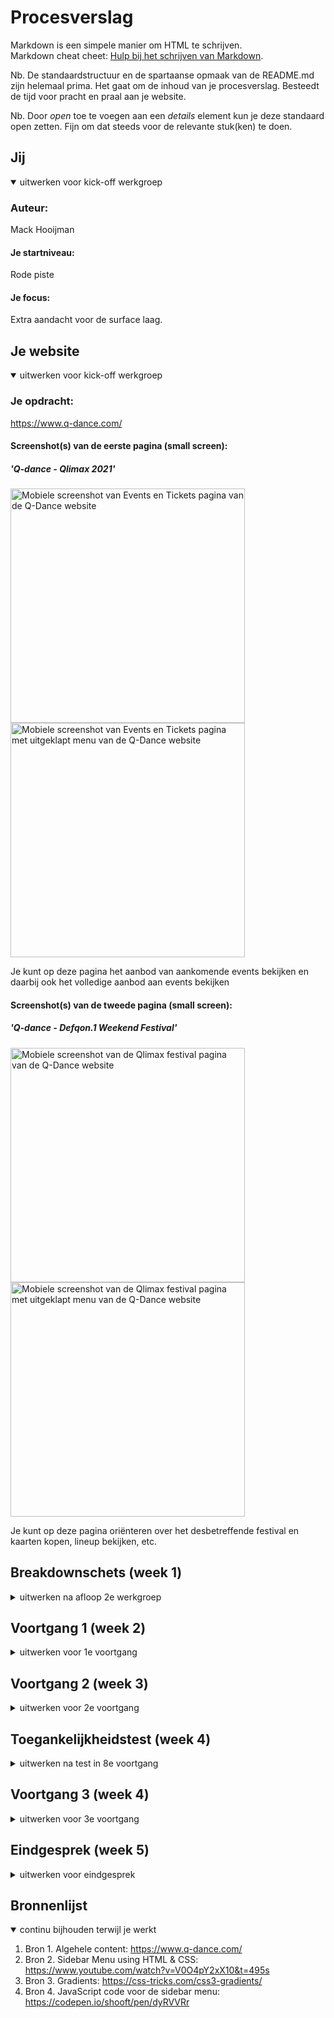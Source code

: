 # Procesverslag
Markdown is een simpele manier om HTML te schrijven.  
Markdown cheat cheet: [Hulp bij het schrijven van Markdown](https://github.com/adam-p/markdown-here/wiki/Markdown-Cheatsheet).

Nb. De standaardstructuur en de spartaanse opmaak van de README.md zijn helemaal prima. Het gaat om de inhoud van je procesverslag. Besteedt de tijd voor pracht en praal aan je website.

Nb. Door *open* toe te voegen aan een *details* element kun je deze standaard open zetten. Fijn om dat steeds voor de relevante stuk(ken) te doen.





## Jij

<details open>
<summary>uitwerken voor kick-off werkgroep</summary>

### Auteur:
Mack Hooijman

#### Je startniveau:
Rode piste

#### Je focus:
Extra aandacht voor de surface laag.
 
</details>





## Je website

<details open>
<summary>uitwerken voor kick-off werkgroep</summary>

### Je opdracht:
https://www.q-dance.com/

 
#### Screenshot(s) van de eerste pagina (small screen):
##### 'Q-dance - Qlimax 2021' 
<img src="https://github.com/MackDonaldo/mackfed/blob/main/images/qdance-screens/eventstickets.png" width="375px" alt="Mobiele screenshot van Events en Tickets pagina van de Q-Dance website">
<img src="https://github.com/MackDonaldo/mackfed/blob/main/images/qdance-screens/eventstickets-menu.png" width="375px" alt="Mobiele screenshot van Events en Tickets pagina met uitgeklapt menu van de Q-Dance website">
 
 
 Je kunt op deze pagina het aanbod van aankomende events bekijken en daarbij ook het volledige aanbod aan events bekijken 
 
#### Screenshot(s) van de tweede pagina (small screen): 
##### 'Q-dance - Defqon.1 Weekend Festival'
<img src="https://github.com/MackDonaldo/mackfed/blob/main/images/qdance-screens/detailpagina.png" width="375px" alt="Mobiele screenshot van de Qlimax festival pagina van de Q-Dance website">
<img src="https://github.com/MackDonaldo/mackfed/blob/main/images/qdance-screens/detailpagina-menu.png" width="375px" alt="Mobiele screenshot van de Qlimax festival pagina met uitgeklapt menu van de Q-Dance website">

 
 Je kunt op deze pagina oriënteren over het desbetreffende festival en kaarten kopen, lineup bekijken, etc.
 
</details>





## Breakdownschets (week 1)

<details>
<summary>uitwerken na afloop 2e werkgroep</summary>

### de hele pagina: 
<img src="https://github.com/MackDonaldo/mackfed/blob/main/images/breakdownschets/breakdownschets-eventstickets-01.jpg" width="375px" alt="breakdown van de hele pagina">

### dynamisch deel (menu): 
<img src="https://github.com/MackDonaldo/mackfed/blob/main/images/breakdownschets/breakdownschets-sidemenu-02.jpg" width="375px" alt="breakdown van een dynamisch deel">

</details>





## Voortgang 1 (week 2)

<details>
<summary>uitwerken voor 1e voortgang</summary>

### Stand van zaken
Ik heb een begin gemaakt aan de website op desktop versie. Ik ga dit omzetten naar een
mobiele versie, om eventueel later de mogelijkheid voor responsiveness te vergemakkelijken.

### Agenda voor meeting

| Ryan                                            | Joost              | Sjors               | Mack   |
| ---                                             | ---                | ---                 | ---    |
| Werk laten zien.                                | Werk laten zien.   | Werk laten zien.    | ---    |
| Hoe ver moeten we zijn om op schema te blijven? | ---                | ---                 | ---    |
| ---                                             | ---                | ---                 | ---    |


### Verslag van meeting
Na het missen van het voortgangsgesprek heb ik mijn medestudenten gevraagd wat er besproken is. 
Hier kwam vooral uit dat iedereen nog wat stappen moet gaan maken.
 
Hierna realiseerde ik me dat ik het beste een planning kon gaan maken om hier 
vervolgens productief mee aan de slag te gaan.


</details>





## Voortgang 2 (week 3)

<details>
<summary>uitwerken voor 2e voortgang</summary>

### Stand van zaken
Ik had deze week moeite met het feit dat wanneer ik een deel van de content naar een kant wilde verplaatsen, de hele paginagrootte daarbij werd mee gescaled. Betekent dus dat de 100vh van de side-navigatie niet meer klopte als je scrollt. Bedoeling is uiteindelijk dus dat als je scrollt de header en de side-nav fixed zijn.

Dit heb ik gefixt door de volgende meta code op te nemen in mijn head:
<img src="https://github.com/MackDonaldo/mackfed/blob/main/voortgang_2_screen2.png" width="375px" alt="omschrijving van de pagina">

 
<img src="https://github.com/MackDonaldo/mackfed/blob/main/voortgang_2_screen1.png" width="375px" alt="omschrijving van de pagina">

 



### Agenda voor meeting

| Ryan                                                    | Joost              | Sjors          | Mack             |
| ---                                                     | ---                | ---            | ---              |
| Werk laten zien                                         | Werk laten zien    | Werk laten zien| Werk laten zien  |
| Foto's staan niet in het midden, hoe dit op te lossen?  | ---                | ---            | Van een CSS slide menu, een werkend javascript menuutje maken.|
| ---                                                     | ---                | ---            | ---              |


### Verslag van meeting
- Gebruik: em en px --> em
- Misschien nog leuk: animatie hamburger menu: hamburger --> kruisje (m.b.v span's)
- CSS nav-slide --> Javascript

</details>





## Toegankelijkheidstest (week 4)

<details>
<summary>uitwerken na test in 8e voortgang</summary>

### Bevindingen
Lijst met je bevindingen die in de test naar voren kwamen:

#### Test 1: screenread test.
##### De resultaten:
 - Alt-teksten toevoegen om afbeeldingen de omschrijven
 - Er wordt steeds bij 'a'-elementen 'koppeling' opgeroepen, i.p.v de inhoud van de koppeling/button
 - Teksten zoals titels, locaties en data van evenementen worden overgeslagen. Bij de knop 'tickets' wordt daardoor alleen 'tickets' opgenoemd en niet van welk evenement, dat werkt nogal verwarrend.
 
##### De oplossingen:
 - Alt-teksten toevoegen
 - De button element verwijderen en het a-element stylen als button.
 - Focus state toevoegen en div's een role=group geven en een aria-label=evenement-naam toevoegen, waardoor de group label word opgelezen, zodat je kunt weten welk evenement je op focust.


#### Test 2: TAB-test

##### De resultaten:
 - Om knoppen de selecteren moet je twee keer tabbben. 
 <img src="https://github.com/MackDonaldo/mackfed/blob/main/images/toegankelijkheidstest/tab-test.jpg" width="375px" alt="Testpersoon wijst naar focus state van een button element">
 - Bij de detailpagina (Qlimax) is de overview dropdown niet selecteer-baar.
 - De side menu is wel selecteerbaar, maar niet 'enter-baar'.
 - Er is geen hover- en active state bij de knoppen.
 
##### De oplossingen:
 - Het button element verwijderen en het a element stylen.
 - Om de list items van de 'Overview'-dropdown zou je focus states moeten toevoegen.
 - Het feit dat (sommige) list items niet 'enter-baar' zijn komt doordat deze pagina's niet bestaan. Enige list item die werkend is, is de Events & Tickets pagina.
 - States nog even toevoegen.
 


#### Test 3: oog-test
##### De resultaten:
 - Bij vrijwel elke bril kwam het er op neer dat de knoppen te klein zijn.
 - Het contrast is niet overal goed.

##### De oplossingen:
 - Knoppen groter maken
 - Contrast verbeteren door misschien een toggle voor mensen met een oogafwijking toe te voegen.


#### Test 4: ballon-test
 ##### Het resultaat en de oplossing:
 - Om de concentratie niet te verliezen moeten acties duidelijker en simpeler worden gemaakt.

</details>





## Voortgang 3 (week 4)

<details>
<summary>uitwerken voor 3e voortgang</summary>

### Stand van zaken
Ik heb ondertussen de content uitgewerkt en ingevuld. Daarnaast heb ik het side bar menuutje klikbaar gemaakt met behulp van JavaScript.


### Agenda voor meeting

| Ryan                                          | Joost              | Sjors           | Mack                                                           
| ---                                           | ---                | ---             | ---                                                           
| Werk laten zien                               | Werk laten zien    | Werk laten zien | Werk laten zien                                               
| Responsiveness werkt nog niet helemaal lekker | ---                | ---             | Moet ik de website nog verder responsive maken, of is de huidige mobiele versie voldoende?|
| ---                                           | ---                | ---              | ---                                                                                                                    


### Verslag van meeting
hier na afloop snel de uitkomsten van de meeting vastleggen
- Gebruik van states bij knoppen en/of links
- Hamburger animatie
- Zoekfunctie werkend maken
- Easter egg toevoegen (indien genoeg tijd)

</details>





## Eindgesprek (week 5)

<details>
<summary>uitwerken voor eindgesprek</summary>

### Stand van zaken
Ik begon met het coderen van de website in desktop-formaat, later werd herhaald dat het het makkelijkst is om op mobiele versie te beginnen en vanuit daar te gaan kijken naar responsiveness. Dit nam helaas wat tijd in beslag, maar ik had de ruwe basiscode al gelukkig. Ik had voordat ik begon geen enkel idee hoe ik z'on sidebar menu moet maken en hoe alles gepositioneerd moest worden. Hier had ik ook best wel wat moeite mee om dit goed werkend te krijgen. In het begin werkte ik in CSS met checkboxes om de sidebar menu klikbaar te maken, maar later kwam ik erachter dat het eigenlijk veel makkelijker was om dit met JavaScript te doen. Ik werk in mijn code met transformX, maar merk dat dit niet lekker responsive werkt en alleen perfect op maat is voor de iPhone X. Dit is jammer, maar wanneer ik in de toekomst aan de website zou werken zou ik dit zeker nog aanpakken en verdere responsiveness operationeel maken.
 
Verder had ik enige moeite bij de 'Overview'-dropdown op de Qlimax pagina. De list items hebben een opacity transition waarbij de alle vier een individuele delay hebben. Om dit te begrijpen en te realiseren is er flink wat tijd voorbij gegaan, maar ik ben tevreden met het resultaat.
 
Al met al had ik niet verwacht dat ik de Q-Dance website zo goed kon namaken. Het is niet perfect, vooral niet betreft responsiveness, maar ik heb veel geleerd in het proces van mijn eindproduct.
 
### Screenshot(s)
##### 'Q-dance - Event & Tickets' 
<img src="https://github.com/MackDonaldo/mackfed/blob/main/images/eindresultaat-screens/eventtickets.png" width="375px" alt="Mobiele screenshot van Events en Tickets pagina van de Q-Dance website">
<img src="https://github.com/MackDonaldo/mackfed/blob/main/images/eindresultaat-screens/eventtickets-menu.png" width="375px" alt="Mobiele screenshot van Events en Tickets pagina met uitgeklapt menu van de Q-Dance website">
 
 
#### Screenshot(s) van de tweede pagina (small screen): 
##### 'Q-dance - Qlimax 2021'
<img src="https://github.com/MackDonaldo/mackfed/blob/main/images/eindresultaat-screens/detailpagina.png" width="375px" alt="Mobiele screenshot van de Qlimax festival pagina van de Q-Dance website">
<img src="https://github.com/MackDonaldo/mackfed/blob/main/images/eindresultaat-screens/detailpagina-menu.png" width="375px" alt="Mobiele screenshot van de Qlimax festival pagina met uitgeklapt menu van de Q-Dance website">
</details>





## Bronnenlijst

<details open>
<summary>continu bijhouden terwijl je werkt</summary>

1. Bron 1. Algehele content: https://www.q-dance.com/
1. Bron 2. Sidebar Menu using HTML & CSS: https://www.youtube.com/watch?v=V0O4pY2xX10&t=495s
2. Bron 3. Gradients: https://css-tricks.com/css3-gradients/
3. Bron 4. JavaScript code voor de sidebar menu: https://codepen.io/shooft/pen/dyRVVRr

</details>
